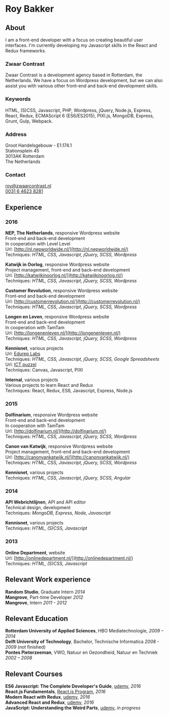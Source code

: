 
# Roy Bakker

## About
I am a front-end developer with a focus on creating beautiful user interfaces. I'm currently developing my Javascript skills in the React and Redux frameworks.

### Zwaar Contrast
Zwaar Contrast is a development agency based in Rotterdam, the Netherlands. We have a focus on Wordpress development, but we can also assist you with various other front-end and back-end development skills. 

### Keywords
HTML, (S)CSS, Javascript, PHP, Wordpress, jQuery, Node.js, Express, React, Redux, ECMAScript 6 (ES6/ES2015), PIXI.js, MongoDB, Express, Grunt, Gulp, Webpack.

### Address
Groot Handelsgebouw - E1.174.1  
Stationsplein 45  
3013AK Rotterdam  
The Netherlands  
### Contact

[roy@zwaarcontrast.nl](mailto:roy@zwaarcontrast.nl)  
[0031 6 4623 8281](tel:+31646238281)


## Experience

### 2016  
**NEP, The Netherlands**, responsive Wordpress website  
Front-end and back-end development  
In cooperation with Level Level  
Url: [http://nl.nepworldwide.nl/](http://nl.nepworldwide.nl/)  
Techniques: _HTML, CSS, Javascript, jQuery, SCSS, Wordpress_

**Katwijk in Oorlog**, responsive Wordpress website  
Project management, front-end and back-end development   
Url: [http://katwijkinoorlog.nl/](http://katwijkinoorlog.nl/)  
Techniques: _HTML, CSS, Javascript, jQuery, SCSS, Wordpress_

**Customer Revolution**, responsive Wordpress website  
Front-end and back-end development   
Url: [http://customerrevolution.nl/](http://customerrevolution.nl/)  
Techniques: _HTML, CSS, Javascript, jQuery, SCSS, Wordpress_

**Longen en Leven**, responsive Wordpress website  
Front-end and back-end development   
In cooperation with TamTam  
Url: [http://longenenleven.nl/](http://longenenleven.nl/)  
Techniques: _HTML, CSS, Javascript, jQuery, SCSS, Wordpress_

**Kennisnet**, various projects  
Url: [Edurep Labs](http://labs.edurep.nl/)  
Techniques: _HTML, CSS, Javascript, jQuery, SCSS, Google Spreadsheets_  
Url: [ICT puzzel](https://ict-puzzel.kennisnet.nl/)  
Techniques: Canvas, Javascript, PIXI

**Internal**, various projects  
Various projects to learn React and Redux  
Techniques: React, Redux, ES6, Javascript, Express, Node.js  

### 2015

**Dolfinarium**, responsive Wordpress website  
Front-end and back-end development   
In cooperation with TamTam  
Url: [http://dolfinarium.nl/](http://dolfinarium.nl/)  
Techniques: _HTML, CSS, Javascript, jQuery, SCSS, Wordpress_

**Canon van Katwijk**, responsive Wordpress website  
Project management, front-end and back-end development   
Url: [http://canonvankatwijk.nl/](http://canonvankatwijk.nl/)   
Techniques: _HTML, CSS, Javascript, jQuery, SCSS, Wordpress_

**Kennisnet**, various projects  
Techniques: _HTML, CSS, Javascript, jQuery, SCSS, Angular_

### 2014  
**API Webrichtlijnen**, API and API editor  
Technical design, development  
Techniques: _MongoDB, Express, Node, Javascript_

**Kennisnet**, various projects  
Techniques: _HTML, (S)CSS, Javascript_

### 2013
**Online Department**, website  
Url: [http://onlinedepartment.nl/](http://onlinedepartment.nl/)   
Techniques: _HTML, (S)CSS, Javascript_

## Relevant Work experience

**Random Studio**, Graduate Intern _2014_  
**Mangrove**, Part-time Developer _2012_  
**Mangrove**, Intern _2011 - 2012_  


## Relevant Education  

**Rotterdam University of Applied Sciences**, HBO Mediatechnologie, _2009 – 2014_  
**Delft University of Technology**, Bachelor, Technische Informatica _2008 - 2009_ (not finished)  
**Pontes Pieterzeeman**, VWO, Natuur en Gezondheid, Natuur en Techniek _2002 – 2008_


## Relevant Courses  
**ES6 Javascript: The Complete Developer's Guide**, [udemy](https://www.udemy.com/javascript-es6-tutorial/learn/v4/overview), _2016_   
**React.js Fundamentals**, [React.js Program](http://courses.reactjsprogram.com/p/reactjsfundamentals), _2016_  
**Modern React with Redux**, [udemy](https://www.udemy.com/react-redux/learn/v4/overview), _2016_  
**Advanced React and Redux**, [udemy](https://www.udemy.com/react-redux-tutorial/learn/v4/), _2016_  
**JavaScript: Understanding the Weird Parts**, [udemy](https://www.udemy.com/understand-javascript/learn/v4/overview), _in progress_  
